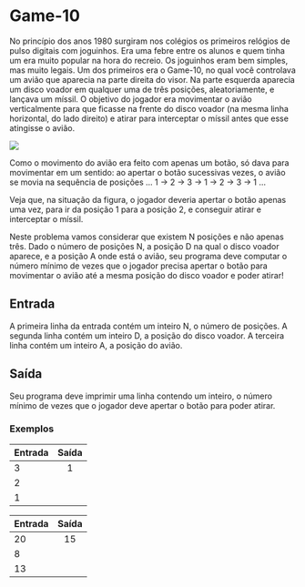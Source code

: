 # Game-10

No princípio dos anos 1980 surgiram nos colégios os primeiros relógios de pulso digitais com joguinhos. Era uma febre entre os alunos e quem tinha um era muito popular na hora do recreio. Os joguinhos eram bem simples, mas muito legais. Um dos primeiros era o Game-10, no qual você controlava um avião que aparecia na parte direita do visor. Na parte esquerda aparecia um disco voador em qualquer uma de três posições, aleatoriamente, e lançava um míssil. O objetivo do jogador era movimentar o avião verticalmente para que ficasse na frente do disco voador (na mesma linha horizontal, do lado direito) e atirar para interceptar o míssil antes que esse atingisse o avião.

![](https://olimpiada.ic.unicamp.br/static/img/task_images/2017f1p2_game10.png)

Como o movimento do avião era feito com apenas um botão, só dava para movimentar em um sentido: ao apertar o botão sucessivas vezes, o avião se movia na sequência de posições … 1 → 2 → 3 → 1 → 2 → 3 → 1 …

Veja que, na situação da figura, o jogador deveria apertar o botão apenas uma vez, para ir da posição 1 para a posição 2, e conseguir atirar e interceptar o míssil.

Neste problema vamos considerar que existem N posições e não apenas três. Dado o número de posições N, a posição D na qual o disco voador aparece, e a posição A onde está o avião, seu programa deve computar o número mínimo de vezes que o jogador precisa apertar o botão para movimentar o avião até a mesma posição do disco voador e poder atirar!

## Entrada
A primeira linha da entrada contém um inteiro N, o número de posições. A segunda linha contém um inteiro D, a posição do disco voador. A terceira linha contém um inteiro A, a posição do avião.

## Saída
Seu programa deve imprimir uma linha contendo um inteiro, o número mínimo de vezes que o jogador deve apertar o botão para poder atirar.

### Exemplos

| Entrada       | Saída         |
| ------------- |:-------------:|
| 3             | 1             |
| 2             |               |
| 1             |               |

| Entrada       | Saída         |
| ------------- |:-------------:|
| 20            | 15            |
| 8             |               |
| 13            |               |